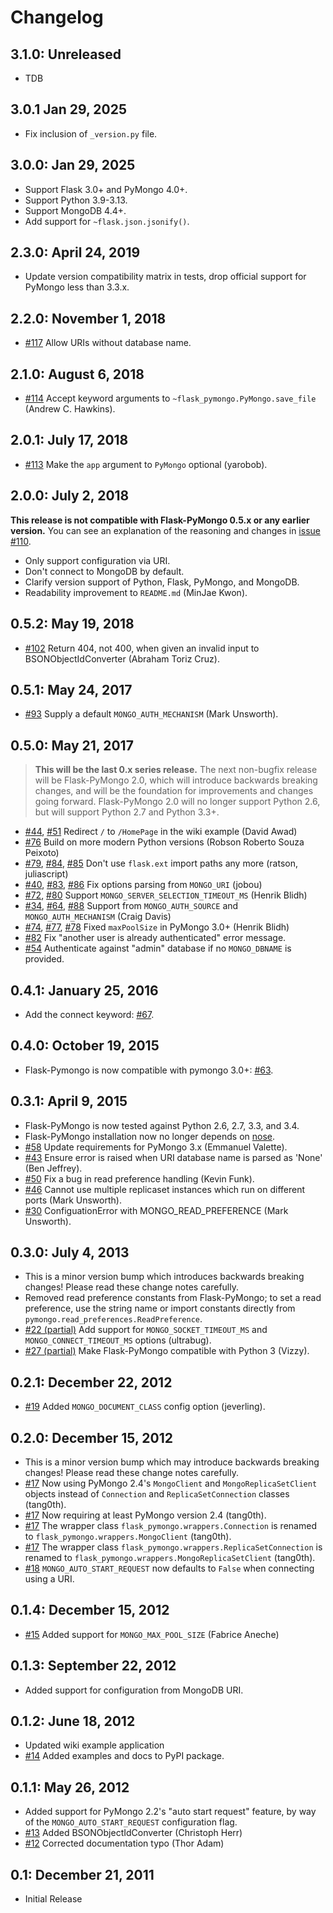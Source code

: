 # Changelog

## 3.1.0: Unreleased

- TDB

## 3.0.1 Jan 29, 2025

- Fix inclusion of `_version.py` file.

## 3.0.0: Jan 29, 2025

- Support Flask 3.0+ and PyMongo 4.0+.
- Support Python 3.9-3.13.
- Support MongoDB 4.4+.
- Add support for `~flask.json.jsonify()`.

## 2.3.0: April 24, 2019

- Update version compatibility matrix in tests, drop official support
  for PyMongo less than 3.3.x.

## 2.2.0: November 1, 2018

- [#117](https://github.com/dcrosta/flask-pymongo/pull/117) Allow
  URIs without database name.

## 2.1.0: August 6, 2018

- [#114](https://github.com/dcrosta/flask-pymongo/pull/114) Accept
  keyword arguments to `~flask_pymongo.PyMongo.save_file` (Andrew C.
  Hawkins).

## 2.0.1: July 17, 2018

- [#113](https://github.com/dcrosta/flask-pymongo/pull/113) Make the
  `app` argument to `PyMongo` optional (yarobob).

## 2.0.0: July 2, 2018

**This release is not compatible with Flask-PyMongo 0.5.x or any
earlier version.** You can see an explanation of the reasoning and
changes in [issue
#110](https://github.com/dcrosta/flask-pymongo/issues/110).

- Only support configuration via URI.
- Don't connect to MongoDB by default.
- Clarify version support of Python, Flask, PyMongo, and MongoDB.
- Readability improvement to `README.md` (MinJae Kwon).

## 0.5.2: May 19, 2018

- [#102](https://github.com/dcrosta/flask-pymongo/pull/102) Return
  404, not 400, when given an invalid input to
  <span class="title-ref">BSONObjectIdConverter</span> (Abraham Toriz
  Cruz).

## 0.5.1: May 24, 2017

- [#93](https://github.com/dcrosta/flask-pymongo/pull/93) Supply a
  default `MONGO_AUTH_MECHANISM` (Mark Unsworth).

## 0.5.0: May 21, 2017

> **This will be the last 0.x series release.** The next non-bugfix
> release will be Flask-PyMongo 2.0, which will introduce backwards
> breaking changes, and will be the foundation for improvements and
> changes going forward. Flask-PyMongo 2.0 will no longer support
> Python 2.6, but will support Python 2.7 and Python 3.3+.

- [#44](https://github.com/dcrosta/flask-pymongo/issues/44),
  [#51](https://github.com/dcrosta/flask-pymongo/pull/51) Redirect
  `/` to `/HomePage` in the wiki example (David Awad)
- [#76](https://github.com/dcrosta/flask-pymongo/pull/76) Build on
  more modern Python versions (Robson Roberto Souza Peixoto)
- [#79](https://github.com/dcrosta/flask-pymongo/pull/79),
  [#84](https://github.com/dcrosta/flask-pymongo/issues/84),
  [#85](https://github.com/dcrosta/flask-pymongo/pull/85) Don't use
  `flask.ext` import paths any more (ratson, juliascript)
- [#40](https://github.com/dcrosta/flask-pymongo/issues/40),
  [#83](https://github.com/dcrosta/flask-pymongo/pull/83),
  [#86](https://github.com/dcrosta/flask-pymongo/pull/86) Fix options
  parsing from `MONGO_URI` (jobou)
- [#72](https://github.com/dcrosta/flask-pymongo/issues/72),
  [#80](https://github.com/dcrosta/flask-pymongo/pull/80) Support
  `MONGO_SERVER_SELECTION_TIMEOUT_MS` (Henrik Blidh)
- [#34](https://github.com/dcrosta/flask-pymongo/issues/34),
  [#64](https://github.com/dcrosta/flask-pymongo/pull/64),
  [#88](https://github.com/dcrosta/flask-pymongo/pull/88) Support
  from `MONGO_AUTH_SOURCE` and `MONGO_AUTH_MECHANISM` (Craig Davis)
- [#74](https://github.com/dcrosta/flask-pymongo/issues/74),
  [#77](https://github.com/dcrosta/flask-pymongo/issues/77),
  [#78](https://github.com/dcrosta/flask-pymongo/pull/78) Fixed
  `maxPoolSize` in PyMongo 3.0+ (Henrik Blidh)
- [#82](https://github.com/dcrosta/flask-pymongo/issues/82) Fix
  "another user is already authenticated" error message.
- [#54](https://github.com/dcrosta/flask-pymongo/issues/54)
  Authenticate against "admin" database if no `MONGO_DBNAME` is
  provided.

## 0.4.1: January 25, 2016

- Add the connect keyword:
  [#67](https://github.com/dcrosta/flask-pymongo/pull/67).

## 0.4.0: October 19, 2015

- Flask-Pymongo is now compatible with pymongo 3.0+:
  [#63](https://github.com/dcrosta/flask-pymongo/pull/63).

## 0.3.1: April 9, 2015

- Flask-PyMongo is now tested against Python 2.6, 2.7, 3.3, and 3.4.
- Flask-PyMongo installation now no longer depends on
  [nose](https://pypi.python.org/pypi/nose/).
- [#58](https://github.com/dcrosta/flask-pymongo/pull/58) Update
  requirements for PyMongo 3.x (Emmanuel Valette).
- [#43](https://github.com/dcrosta/flask-pymongo/pull/43) Ensure
  error is raised when URI database name is parsed as 'None' (Ben
  Jeffrey).
- [#50](https://github.com/dcrosta/flask-pymongo/pull/50) Fix a bug
  in read preference handling (Kevin Funk).
- [#46](https://github.com/dcrosta/flask-pymongo/issues/46) Cannot
  use multiple replicaset instances which run on different ports (Mark
  Unsworth).
- [#30](https://github.com/dcrosta/flask-pymongo/issues/30)
  ConfiguationError with MONGO_READ_PREFERENCE (Mark Unsworth).

## 0.3.0: July 4, 2013

- This is a minor version bump which introduces backwards breaking
  changes! Please read these change notes carefully.
- Removed read preference constants from Flask-PyMongo; to set a read
  preference, use the string name or import constants directly from
  `pymongo.read_preferences.ReadPreference`.
- [#22 (partial)](https://github.com/dcrosta/flask-pymongo/pull/22)
  Add support for `MONGO_SOCKET_TIMEOUT_MS` and
  `MONGO_CONNECT_TIMEOUT_MS` options (ultrabug).
- [#27 (partial)](https://github.com/dcrosta/flask-pymongo/pull/27)
  Make Flask-PyMongo compatible with Python 3 (Vizzy).

## 0.2.1: December 22, 2012

- [#19](https://github.com/dcrosta/flask-pymongo/pull/19) Added
  `MONGO_DOCUMENT_CLASS` config option (jeverling).

## 0.2.0: December 15, 2012

- This is a minor version bump which may introduce backwards breaking
  changes! Please read these change notes carefully.
- [#17](https://github.com/dcrosta/flask-pymongo/pull/17) Now using
  PyMongo 2.4's `MongoClient` and `MongoReplicaSetClient` objects
  instead of `Connection` and `ReplicaSetConnection` classes
  (tang0th).
- [#17](https://github.com/dcrosta/flask-pymongo/pull/17) Now
  requiring at least PyMongo version 2.4 (tang0th).
- [#17](https://github.com/dcrosta/flask-pymongo/pull/17) The wrapper
  class `flask_pymongo.wrappers.Connection` is renamed to
  `flask_pymongo.wrappers.MongoClient` (tang0th).
- [#17](https://github.com/dcrosta/flask-pymongo/pull/17) The wrapper
  class `flask_pymongo.wrappers.ReplicaSetConnection` is renamed to
  `flask_pymongo.wrappers.MongoReplicaSetClient` (tang0th).
- [#18](https://github.com/dcrosta/flask-pymongo/issues/18)
  `MONGO_AUTO_START_REQUEST` now defaults to `False` when connecting
  using a URI.

## 0.1.4: December 15, 2012

- [#15](https://github.com/dcrosta/flask-pymongo/pull/15) Added
  support for `MONGO_MAX_POOL_SIZE` (Fabrice Aneche)

## 0.1.3: September 22, 2012

- Added support for configuration from MongoDB URI.

## 0.1.2: June 18, 2012

- Updated wiki example application
- [#14](https://github.com/dcrosta/flask-pymongo/issues/14) Added
  examples and docs to PyPI package.

## 0.1.1: May 26, 2012

- Added support for PyMongo 2.2's "auto start request" feature, by way
  of the `MONGO_AUTO_START_REQUEST` configuration flag.
- [#13](https://github.com/dcrosta/flask-pymongo/pull/13) Added
  BSONObjectIdConverter (Christoph Herr)
- [#12](https://github.com/dcrosta/flask-pymongo/pull/12) Corrected
  documentation typo (Thor Adam)

## 0.1: December 21, 2011

- Initial Release
